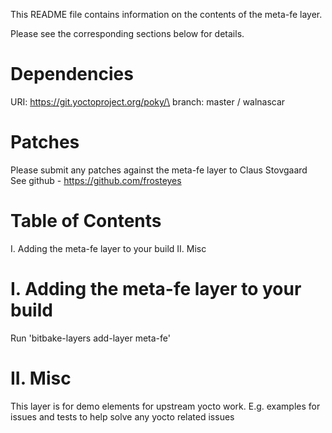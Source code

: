This README file contains information on the contents of the meta-fe layer.

Please see the corresponding sections below for details.

Dependencies
============

  URI: https://git.yoctoproject.org/poky/\
  branch: master / walnascar

Patches
=======

Please submit any patches against the meta-fe layer to Claus Stovgaard
See github - https://github.com/frosteyes


Table of Contents
=================

  I. Adding the meta-fe layer to your build
 II. Misc


I. Adding the meta-fe layer to your build
=================================================

Run 'bitbake-layers add-layer meta-fe'

II. Misc
========

This layer is for demo elements for upstream yocto work.
E.g. examples for issues and tests to help solve any yocto related issues
